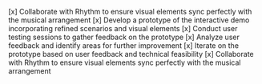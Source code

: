 [x] Collaborate with Rhythm to ensure visual elements sync perfectly with the musical arrangement
[x] Develop a prototype of the interactive demo incorporating refined scenarios and visual elements
[x] Conduct user testing sessions to gather feedback on the prototype
[x] Analyze user feedback and identify areas for further improvement
[x] Iterate on the prototype based on user feedback and technical feasibility
[x] Collaborate with Rhythm to ensure visual elements sync perfectly with the musical arrangement